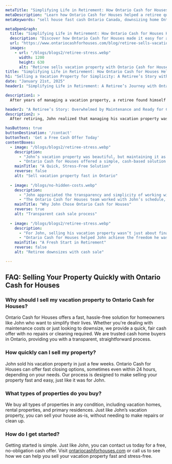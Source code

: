 ```yaml
---
metaTitle: "Simplifying Life in Retirement: How Ontario Cash for Houses Helped a Retiree Sell His Vacation Property"
metaDescription: "Learn how Ontario Cash for Houses helped a retiree quickly and easily sell his vacation property, simplifying his life and moving closer to family."
metaKeywords: "sell house fast cash Ontario Canada, downsizing home Ontario, Ontario Cash for Houses, cash home buyers, sell vacation property Ontario, fast home sale Ontario"

metaOpenGraph:
  title: "Simplifying Life in Retirement: How Ontario Cash for Houses Helped a Retiree Sell His Vacation Property"
  description: "Discover how Ontario Cash for Houses made it easy for a retiree to sell his vacation property quickly and simplify his life in retirement."
  url: "https://www.ontariocashforhouses.com/blog/retiree-sells-vacation-property"
  images:
    - url: "/blogs/blogs2/retiree-stress.webp"
      width: 1200
      height: 630
      alt: "Retiree sells vacation property with Ontario Cash for Houses"
title: "Simplifying Life in Retirement: How Ontario Cash for Houses Helped a Retiree Sell His Vacation Property"
h1: "Selling a Vacation Property for Simplicity: A Retiree’s Story with Ontario Cash for Houses"
date: "January 21st, 2025"
header1: "Simplifying Life in Retirement: A Retiree’s Journey with Ontario Cash for Houses"

description1: >
  After years of managing a vacation property, a retiree found himself overwhelmed by maintenance costs and the hassle of upkeep. Looking to simplify his life and move closer to family, he turned to Ontario Cash for Houses. With their stress-free process, he was able to sell his property fast, without the worry of repairs or long waits, and move on to the next chapter of his life.

header2: "A Retiree’s Story: Overwhelmed by Maintenance and Ready for Change"
description2: >
  After retiring, John realized that managing his vacation property was becoming increasingly burdensome. The maintenance costs, travel to the property, and repairs had become too much to handle. Deciding it was time to simplify, John sought out a solution that would allow him to quickly sell his property and downsize. Ontario Cash for Houses offered him the perfect solution, providing a fast and fair cash offer with no repairs needed.

hasButtons: true
buttonDestination: '/contact'
buttonText: 'Get a Free Cash Offer Today'
contentBoxes:
  - image: "/blogs/blogs2/retiree-stress.webp"
    description: 
      - "John’s vacation property was beautiful, but maintaining it as a retiree was no longer feasible. The travel and upkeep took away from his ability to enjoy his retirement. Looking for a fresh start, John turned to Ontario Cash for Houses to sell his property quickly."
      - "Ontario Cash for Houses offered a simple, cash-based solution. By selling the property as-is, John avoided the hassle of repairs or showings. He received a fair cash offer and closed the sale in just a few weeks, allowing him to use the funds to downsize and move closer to his family."
    mainTitle: "A Quick, Stress-Free Solution"
    reverse: false
    alt: "Sell vacation property fast in Ontario"
    
  - image: "/blogs/no-hidden-costs.webp"
    description: 
      - "John appreciated the transparency and simplicity of working with Ontario Cash for Houses. Unlike traditional real estate agents, there were no hidden fees or surprises—just a straightforward process from start to finish."
      - "The Ontario Cash for Houses team worked with John’s schedule, providing him with a fair cash offer and helping him navigate the process with ease. He felt confident knowing he was getting the best deal for his property without delays or extra costs."
    mainTitle: "Why John Chose Ontario Cash for Houses"
    reverse: true
    alt: "Transparent cash sale process"
    
  - image: "/blogs/blogs2/retiree-stress.webp"
    description: 
      - "For John, selling his vacation property wasn’t just about financial relief—it was about making the most of his retirement. The proceeds from the sale allowed him to downsize to a more manageable home closer to his loved ones, where he could truly enjoy his golden years."
      - "Ontario Cash for Houses helped John achieve the freedom he was looking for. His story illustrates how selling your property for cash can be a great way to simplify your life, especially in retirement."
    mainTitle: "A Fresh Start in Retirement"
    reverse: false
    alt: "Retiree downsizes with cash sale"

---
```


## **FAQ: Selling Your Property Quickly with Ontario Cash for Houses**

### **Why should I sell my vacation property to Ontario Cash for Houses?**
Ontario Cash for Houses offers a fast, hassle-free solution for homeowners like John who want to simplify their lives. Whether you're dealing with maintenance costs or just looking to downsize, we provide a quick, fair cash offer with no repairs or cleaning required. We are trusted cash home buyers in Ontario, providing you with a transparent, straightforward process.

### **How quickly can I sell my property?**
John sold his vacation property in just a few weeks. Ontario Cash for Houses can offer fast closing options, sometimes even within 24 hours, depending on your needs. Our process is designed to make selling your property fast and easy, just like it was for John.

### **What types of properties do you buy?**
We buy all types of properties in any condition, including vacation homes, rental properties, and primary residences. Just like John’s vacation property, you can sell your house as-is, without needing to make repairs or clean up.

### **How do I get started?**
Getting started is simple. Just like John, you can contact us today for a free, no-obligation cash offer. Visit [ontariocashforhouses.com](https://www.ontariocashforhouses.com) or call us to see how we can help you sell your vacation property fast and stress-free.

